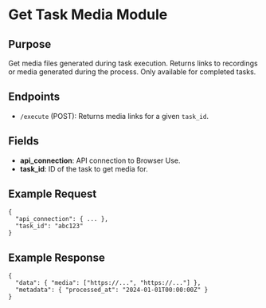 # Get Task Media Module

## Purpose
Get media files generated during task execution. Returns links to recordings or media generated during the process. Only available for completed tasks.

## Endpoints
- `/execute` (POST): Returns media links for a given `task_id`.

## Fields
- **api_connection**: API connection to Browser Use.
- **task_id**: ID of the task to get media for.

## Example Request
```
{
  "api_connection": { ... },
  "task_id": "abc123"
}
```

## Example Response
```
{
  "data": { "media": ["https://...", "https://..."] },
  "metadata": { "processed_at": "2024-01-01T00:00:00Z" }
}
```
